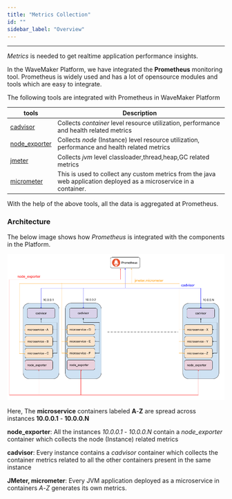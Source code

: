 ```yaml
---
title: "Metrics Collection"
id: ""
sidebar_label: "Overview"
---
```

---

*Metrics* is needed to get realtime application performance insights.

In the WaveMaker Platform, we have integrated the **Prometheus** monitoring tool. Prometheus is widely used and has a lot of opensource modules and tools which are
 easy to integrate.

The following tools are integrated with Prometheus in WaveMaker Platform

| tools      | Description |
| ----------- | ----------- |
| [cadvisor](https://github.com/google/cadvisor) | Collects *container* level resource utilization, performance and health related metrics  |  
| [node_exporter](https://github.com/prometheus/node_exporter) | Collects *node* (Instance) level resource utilization, performance and health related metrics  |  
| [jmeter](https://github.com/johrstrom/jmeter-prometheus-plugin) | Collects *jvm* level classloader,thread,heap,GC related metrics  |
| [micrometer](https://github.com/micrometer-metrics/micrometer) | This is used to collect any custom metrics from the java web application deployed as a microservice in a container. |

With the help of the above tools, all the data is aggregated at Prometheus.

### Architecture

The below image shows how *Prometheus* is integrated with the components in the Platform.

![Kibana Home Page](/learn/assets/wme-setup/wme-observability/prometheus/prometheus-architecture.png)

Here, The **microservice** containers labeled **A**-**Z** are spread across instances **10.0.0.1** - **10.0.0.N**

**node_exporter**: All the instances *10.0.0.1* - *10.0.0.N* contain a *node_exporter* container which collects the node (Instance) related metrics  

**cadvisor**: Every instance contains a *cadvisor* container which collects the container metrics  related to all the other containers present in the same
 instance

**JMeter, micrometer**: Every JVM application deployed as a microservice in containers *A*-*Z* generates its own metrics.
  